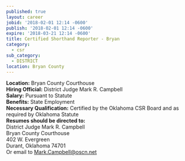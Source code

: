 ```yaml
---
published: true
layout: career
jobid: '2018-02-01 12:14 -0600'
publish: '2018-02-01 12:14 -0600'
expire: '2018-03-21 12:14 -0600'
title: Certified Shorthand Reporter - Bryan
category:
  - csr
sub_category:
  - DISTRICT
location: Bryan County
---
```

**Location:** Bryan County Courthouse  
**Hiring Official:** District Judge Mark R. Campbell  
**Salary:** Pursuant to Statute  
**Benefits:** State Employment  
**Necessary Qualification:** Certified by the Oklahoma CSR Board and as required by Oklahoma Statute  
**Resumes should be directed to:**  
District Judge Mark R. Campbell  
Bryan County Courthouse  
402 W. Evergreen  
Durant, Oklahoma 74701  
Or email to [Mark.Campbell@oscn.net](mailto:Mark.Campbell@oscn.net)
